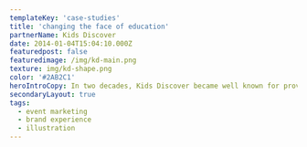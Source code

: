 ```yaml
---
templateKey: 'case-studies'
title: 'changing the face of education'
partnerName: Kids Discover
date: 2014-01-04T15:04:10.000Z
featuredpost: false
featuredimage: /img/kd-main.png
texture: img/kd-shape.png
color: '#2AB2C1'
heroIntroCopy: In two decades, Kids Discover became well known for providing high-quality non-fiction content for children in grades 3-8. With more than 200 magazine titles, each with 20 pages, Kids Discover was a treasure trove of iconic photographs, original illustrations, timelines and kid-friendly facts on hundreds of science and social studies topics. That’s an incredible trove to work with.
secondaryLayout: true
tags:
  - event marketing
  - brand experience
  - illustration
---
```

